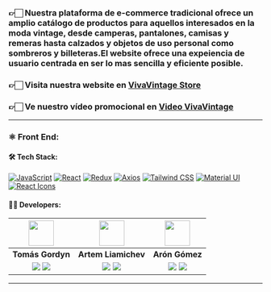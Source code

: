 

<h3>👉🏻 Nuestra plataforma de e-commerce tradicional ofrece un amplio catálogo de productos para aquellos interesados en la moda vintage, desde camperas, pantalones, camisas y remeras hasta calzados y objetos de uso personal como sombreros y billeteras.El website ofrece una expeiencia de usuario centrada en ser lo mas sencilla y eficiente posible.</h3>

<h3>👉🏻 <b>Visita nuestra website en <a href="https://viva-vintage-vi23.vercel.app">VivaVintage Store</a></b></h3>

<h3>👉🏻 <b>Ve nuestro vídeo promocional en <a href="https://drive.google.com/file/d/1TgmxBGD8X1XfabsK7aCac5BEiZs6BL7Y/view">Video VivaVintage</a></b></h3>

<hr/>

### ⚛️ Front End:

#### 🛠️ Tech Stack:

[![JavaScript](https://img.shields.io/badge/JavaScript-%23F7DF1E.svg?&style=for-the-badge&logo=javascript&logoColor=black)](https://developer.mozilla.org/en-US/docs/Web/JavaScript)
[![React](https://img.shields.io/badge/React-%2361DAFB.svg?&style=for-the-badge&logo=react&logoColor=white)](https://reactjs.org/)
[![Redux](https://img.shields.io/badge/Redux-%23764ABC.svg?&style=for-the-badge&logo=redux&logoColor=white)](https://redux.js.org/)
[![Axios](https://img.shields.io/badge/Axios-%230079FF.svg?&style=for-the-badge&logo=axios&logoColor=white)](https://axios-http.com/)
[![Tailwind CSS](https://img.shields.io/badge/Tailwind%20CSS-%231a202c.svg?&style=for-the-badge&logo=tailwind-css&logoColor=38b2ac)](https://tailwindcss.com/)
[![Material UI](https://img.shields.io/badge/Material%20UI-%230081CB.svg?&style=for-the-badge&logo=material-ui&logoColor=white)](https://material-ui.com/)
[![React Icons](https://img.shields.io/badge/React%20Icons-%2361DAFB.svg?&style=for-the-badge&logo=react&logoColor=white)](https://react-icons.github.io/react-icons/) 

#### 🧑‍💻 Developers:

| <img src="https://avatars.githubusercontent.com/u/58971759?v=4" width=50>| <img src="https://avatars.githubusercontent.com/u/76532860?v=4" width=50>| <img src="https://avatars.githubusercontent.com/u/102260190?v=4" width=50>|
|:-:|:-:|:-:|
| **Tomás Gordyn**| **Artem Liamichev**| **Arón Gómez**|
| <a href="https://github.com/tgordyn"><img src="https://img.shields.io/badge/github-%23121011.svg?&style=for-the-badge&logo=github&logoColor=white"/></a> <a href="https://www.linkedin.com/in/tomasgordyn/"><img src="https://img.shields.io/badge/linkedin%20-%230077B5.svg?&style=for-the-badge&logo=linkedin&logoColor=white"/></a> | <a href="https://github.com/artem-liamichev"><img src="https://img.shields.io/badge/github-%23121011.svg?&style=for-the-badge&logo=github&logoColor=white"/></a> <a href="https://www.linkedin.com/in/artem-liamichev-6227b7266/"><img src="https://img.shields.io/badge/linkedin%20-%230077B5.svg?&style=for-the-badge&logo=linkedin&logoColor=white"/></a> | <a href="https://github.com/Bagse"><img src="https://img.shields.io/badge/github-%23121011.svg?&style=for-the-badge&logo=github&logoColor=white"/></a> <a href="https://www.linkedin.com/in/brian-ar%C3%B3n-g%C3%B3mez-sequeiros/"><img src="https://img.shields.io/badge/linkedin%20-%230077B5.svg?&style=for-the-badge&logo=linkedin&logoColor=white"/></a> |
<hr/>

